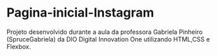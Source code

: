 # Pagina-inicial-Instagram
Projeto desenvolvido durante a aula da professora Gabriela Pinheiro (SpruceGabriela) da DIO Digital Innovation One utilizando HTML,CSS e Flexbox.
